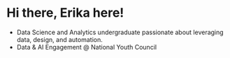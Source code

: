 # Hi there, Erika here!
- Data Science and Analytics undergraduate passionate about leveraging data, design, and automation.
- Data & AI Engagement @ National Youth Council


